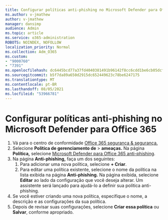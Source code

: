 ```yaml
---
title: Configurar políticas anti-phishing no Microsoft Defender para Office 365
ms.author: v-jmathew
author: v-jmathew
manager: dansimp
audience: Admin
ms.topic: article
ms.service: o365-administration
ROBOTS: NOINDEX, NOFOLLOW
localization_priority: Normal
ms.collection: Adm_O365
ms.custom:
- "9000760"
- "7391"
ms.openlocfilehash: dc6445bcd77a37fd4040381491b96142f8cc6cdd1be6cb05dcfba0c4a9a55dc5
ms.sourcegitcommit: b5f7da89a650d2915dc652449623c78be6247175
ms.translationtype: MT
ms.contentlocale: pt-BR
ms.lasthandoff: 08/05/2021
ms.locfileid: "53966781"
---
```

# <a name="set-up-anti-phishing-policies-in-microsoft-defender-for-office-365"></a>Configurar políticas anti-phishing no Microsoft Defender para Office 365

1. Vá para o centro de conformidade [Office 365 segurança & segurança.](https://go.microsoft.com/fwlink/p/?linkid=2077143)
2. Selecione **Política de gerenciamento de**  >  **ameaças.** Na página **Política,** selecione [Microsoft Defender para Office 365 anti-phishing](https://go.microsoft.com/fwlink/?linkid=2101369).
3. Na página **Anti-phishing,** faça um dos seguintes:
    1. Para adicionar uma nova política, selecione **+ Criar**.
    1. Para editar uma política existente, selecione o nome da política na lista exibida na página **Anti-phishing.** Na página exibida, selecione **Editar** ao lado da configuração que você deseja alterar. Um assistente será lançado para ajudá-lo a definir sua política anti-phishing.
4. Se você estiver criando uma nova política, especifique o nome, a descrição e as configurações da sua política.
5. Depois de revisar suas configurações, selecione **Criar essa política** ou **Salvar**, conforme apropriado.
